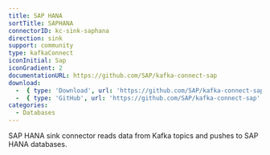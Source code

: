 ```yaml
---
title: SAP HANA
sortTitle: SAPHANA
connectorID: kc-sink-saphana
direction: sink
support: community
type: kafkaConnect
iconInitial: Sap
iconGradient: 2
documentationURL: https://github.com/SAP/kafka-connect-sap
download:
  -  { type: 'Download', url: 'https://github.com/SAP/kafka-connect-sap/releases' }
  -  { type: 'GitHub', url: 'https://github.com/SAP/kafka-connect-sap' }
categories:
  - Databases
---
```

SAP HANA sink connector reads data from Kafka topics and pushes to SAP HANA databases.

